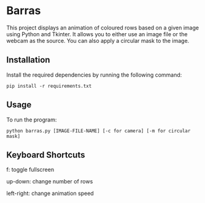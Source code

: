 # Barras

This project displays an animation of coloured rows based on a given image using Python and Tkinter. It allows you to either use an image file or the webcam as the source. You can also apply a circular mask to the image.

## Installation

Install the required dependencies by running the following command:
```
pip install -r requirements.txt
```

## Usage

To run the program:
```
python barras.py [IMAGE-FILE-NAME] [-c for camera] [-m for circular mask]
```

## Keyboard Shortcuts

f: toggle fullscreen

up-down: change number of rows

left-right: change animation speed

